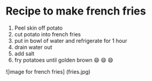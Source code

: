 # Recipe to make french fries
1. Peel skin off potato
2. cut potato into french fries
3. put in bowl of water and refrigerate for 1 hour
4. drain water out
5. add salt
6. fry potatoes until golden brown
:smile: :smile: :smile:

![image for french fries] (fries.jpg)